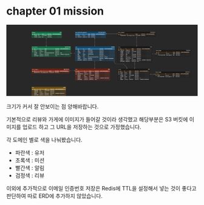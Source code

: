 # chapter 01 mission


![Umc_week1_mission.png](imgs%2FUmc_week1_mission.png)

크기가 커서 잘 안보이는 점 양해바랍니다.

기본적으로 리뷰와 가게에 이미지가 들어갈 것이라 생각했고 해당부분은 S3 버킷에 이미지를 업로드 하고 그 URL을 저장하는 것으로 가정했습니다.

각 도메인 별로 색을 나눠봤습니다.
- 파란색 : 유저
- 초록색 : 미션
- 빨간색 : 알림
- 검정색 : 리뷰

이외에 추가적으로 이메일 인증번호 저장은 Redis에 TTL을 설정해서 넣는 것이 좋다고 판단하여 따로 ERD에 추가하지 않았습니다.